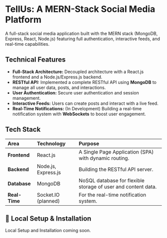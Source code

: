 # TellUs: A MERN-Stack Social Media Platform

A full-stack social media application built with the MERN stack (MongoDB, Express, React, Node.js) featuring full authentication, interactive feeds, and real-time capabilities.

## Technical Features

* **Full-Stack Architecture:** Decoupled architecture with a React.js frontend and a Node.js/Express.js backend.
* **RESTful API:** Implemented a complete RESTful API using **MongoDB** to manage all user data, posts, and interactions.
* **User Authentication:** Secure user authentication and session management.
* **Interactive Feeds:** Users can create posts and interact with a live feed.
* **Real-Time Notifications:** (In Development) Building a real-time notification system with **WebSockets** to boost user engagement.

## Tech Stack

| Area | Technology | Purpose |
| :--- | :--- | :--- |
| **Frontend** | React.js | A Single Page Application (SPA) with dynamic routing. |
| **Backend** | Node.js, Express.js | Building the RESTful API server. |
| **Database** | MongoDB | NoSQL database for flexible storage of user and content data. |
| **Real-Time** | Socket.IO (planned) | For the real-time notification system. |

## 🚀 Local Setup & Installation

Local Setup and Installation coming soon.
